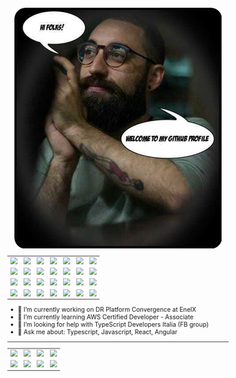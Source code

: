 <p align="center">
  <img src="./assets/me.png">
  
  <table>
<tbody>
<tr>
<td><img src="https://img.shields.io/badge/TypeScript-007ACC?style=for-the-badge&logo=typescript&logoColor=white"></div></td>
<td><img src="https://img.shields.io/badge/JavaScript-F7DF1E?style=for-the-badge&logo=javascript&logoColor=black"></td>
<td><img src="https://img.shields.io/badge/Node.js-43853D?style=for-the-badge&logo=node.js&logoColor=white"></td>
<td><img src="https://img.shields.io/badge/React-20232A?style=for-the-badge&logo=react&logoColor=61DAFB"></td>
<td><img src="https://img.shields.io/badge/Angular-DD0031?style=for-the-badge&logo=angular&logoColor=white"></td>
<td><img src="https://img.shields.io/badge/Tailwind_CSS-38B2AC?style=for-the-badge&logo=tailwind-css&logoColor=white"></td>
<td><img src="https://img.shields.io/badge/Material--UI-0081CB?style=for-the-badge&logo=material-ui&logoColor=white"></td>
</tr>
<tr>
<td><img src="https://img.shields.io/badge/Amazon_AWS-232F3E?style=for-the-badge&logo=amazon-aws&logoColor=white"></td>
<td><img src="https://img.shields.io/badge/Heroku-430098?style=for-the-badge&logo=heroku&logoColor=white"></td>
<td><img src="https://img.shields.io/badge/Docker-2CA5E0?style=for-the-badge&logo=docker&logoColor=white"></td>
<td><img src="https://img.shields.io/badge/Git-F05032?style=for-the-badge&logo=git&logoColor=white"></td>
<td><img src="https://img.shields.io/badge/Visual_Studio_Code-0078D4?style=for-the-badge&logo=visual%20studio%20code&logoColor=white"></td>
<td><img src="https://img.shields.io/badge/next.js-000000?style=for-the-badge&logo=next.js&logoColor=white"></td>
<td><img src="https://img.shields.io/badge/MySQL-00000F?style=for-the-badge&logo=mysql&logoColor=white"></td>
</tr>
<tr>
<td><img src="https://img.shields.io/badge/PostgreSQL-316192?style=for-the-badge&logo=postgresql&logoColor=white"></td>
<td><img src="https://img.shields.io/badge/Arch_Linux-1793D1?style=for-the-badge&logo=arch-linux&logoColor=white"></td>
<td><img src="https://img.shields.io/badge/Linux-FCC624?style=for-the-badge&logo=linux&logoColor=black"></td>
<td><img src="https://img.shields.io/badge/Shell_Script-121011?style=for-the-badge&logo=gnu-bash&logoColor=white"></td>
<td><img src="https://img.shields.io/badge/CSS-239120?&style=for-the-badge&logo=css3&logoColor=white"></td>
<td><img src="https://img.shields.io/badge/Yarn-2C8EBB?style=for-the-badge&logo=yarn&logoColor=white"></td>
<td><img src="https://img.shields.io/badge/npm-CB3837?style=for-the-badge&logo=npm&logoColor=white"></td>
</tr>
<tr>
<td><img src="https://img.shields.io/badge/Express.js-404D59?style=for-the-badge&logo=express&logoColor=white"></td>
<td><img src="https://img.shields.io/badge/Bootstrap-563D7C?style=for-the-badge&logo=bootstrap&logoColor=white"></td>
<td><img src="https://img.shields.io/badge/React_Router-CA4245?style=for-the-badge&logo=react-router&logoColor=white"></td>
<td><img src="https://img.shields.io/badge/Redux-593D88?style=for-the-badge&logo=redux&logoColor=white"></td>
<td><img src="https://img.shields.io/badge/Netlify-00C7B7?style=for-the-badge&logo=netlify&logoColor=white"></td>
<td><img src="https://img.shields.io/badge/strapi-2e7eea?style=for-the-badge&logo=strapi&logoColor=white"></td>
<td><img src="https://img.shields.io/badge/firebase-ffca28?style=for-the-badge&logo=firebase&logoColor=white"></td>
</tr>
</tbody>
</table>
</p>

- 🔭 I’m currently working on DR Platform Convergence at EnelX 
- 🌱 I’m currently learning AWS Certified Developer - Associate
- 🤔 I’m looking for help with TypeScript Developers Italia (FB group)
- 💬 Ask me about: Typescript, Javascript, React, Angular

***

<div class="grid-container">
  <div class="two"></div>
  <div class="one"></div>
  <div class="three"></div>
  <div class="four"></div>
  <div class="five"></div>
  <div class="six"></div>
  <div class="seven"></div>
  <div class="eight"></div>
</div>
<table>
<tbody>
<tr>
<td><img src="https://img.shields.io/badge/Telegram-2CA5E0?style=for-the-badge&logo=telegram&logoColor=white"></td>
<td><img src="https://img.shields.io/badge/WhatsApp-25D366?style=for-the-badge&logo=whatsapp&logoColor=white"/></td>
<td><img src="https://img.shields.io/badge/Gmail-D14836?style=for-the-badge&logo=gmail&logoColor=white"></td>
<td><img src="https://img.shields.io/badge/Messenger-00B2FF?style=for-the-badge&logo=messenger&logoColor=white"></td>
</tr>
<tr>
<td><img src="https://img.shields.io/badge/Facebook-1877F2?style=for-the-badge&logo=facebook&logoColor=white"></td>
<td><img src="https://img.shields.io/badge/LinkedIn-0077B5?style=for-the-badge&logo=linkedin&logoColor=white"></td>
<td><img src="https://img.shields.io/badge/Twitter-1DA1F2?style=for-the-badge&logo=twitter&logoColor=white"></td>
<td><img src="https://img.shields.io/badge/Instagram-E4405F?style=for-the-badge&logo=instagram&logoColor=white"></td>
</tr>
</tbody>
</table>


